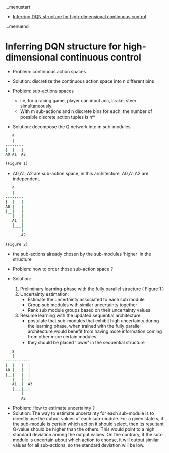 ...menustart

- [Inferring DQN structure for high-dimensional continuous control](#30b6658c5954486ffbd28f91e0eefeaf)

...menuend


<h2 id="30b6658c5954486ffbd28f91e0eefeaf"></h2>


# Inferring DQN structure for high-dimensional continuous control

- Problem: continuous action spaces
- Solution: discretize the continuous action space into n different bins

- Problem: sub-actions spaces 
    - i.e, for a racing game, player can input acc, brake, steer simultaneously. 
    - With m sub-actions and n discrete bins for each, the number of possible discrete action tuples is nᵐ
- Solution: decompose the Q network into m sub-modules. 

```bash
   S
   |
--------
|  |   |
A0 A1  A2

(Figure 1)
```

- A0,A1, A2 are sub-action space, in this architecture, A0,A1,A2 are independent.

```bash
   S
   |
--------
|  |   |
A0 |   |
|__|   |
   |   |
   A1  |
   |___|
       |
       A2
 
(Figure 2)
```

- the sub-actions already chosen by the sub-modules ‘higher’ in the structure

- Problem: how to order those sub-action space ?
- Solution: 
    1. Preliminary learning-phase with the fully parallel structure ( Figure 1 )
    2. Uncertainty estimation:
        - Estimate the uncertainty associated to each sub module
        - Group sub modules with similar uncertainty together
        - Rank sub module groups based on their uncertainty values
    3. Resume learning with the updated sequential architecture. 
        - postulate that sub-modules that exhibit high uncertainty during the learning phase, when trained with the fully parallel architecture,would benefit from having more information coming from other more certain modules. 
        - they should be placed 'lower' in the sequential structure
 

```bash
   S
   |
-----------
|  |   |  |
A0 |   |  |
|__|   |  |
   |   |  |
   A1  |  A3
   |___|__|
       |
       A2
```


- Problem: How to estimate uncertainty ?
- Solution: The way to estimate uncertainty for each sub-module is to directly use the output values of each sub-module. For a given state s, if the sub-module is certain which action it should select, then its resultant Q-value should be higher than the others. This would point to a high standard deviation among the output values. On the contrary, if the sub-module is uncertain about which action to choose, it will output similar values for all sub-actions, so the standard deviation will be low. 







